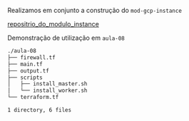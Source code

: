 Realizamos em conjunto a construção do `mod-gcp-instance`

[repositrio_do_modulo_instance](https://github.com/dihogoteixeira/mod-gcp-instance.git "repositrio_do_modulo_instance")

Demonstração de utilização em `aula-08`

```sh
./aula-08
├── firewall.tf
├── main.tf
├── output.tf
├── scripts
│   ├── install_master.sh
│   └── install_worker.sh
└── terraform.tf

1 directory, 6 files
```
